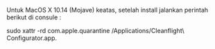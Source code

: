 Untuk MacOS X 10.14 (Mojave) keatas, setelah install jalankan perintah berikut di consule :

sudo xattr -rd com.apple.quarantine /Applications/Cleanflight\ Configurator.app.
